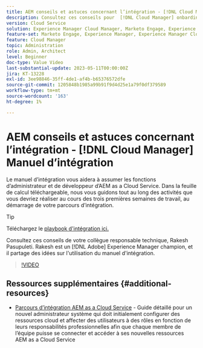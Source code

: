 ```yaml
---
title: AEM conseils et astuces concernant l’intégration - [!DNL Cloud Manager] Manuel d’intégration
description: Consultez ces conseils pour  [!DNL Cloud Manager] onbarding et le manuel d’intégration de Rakesh Pasupuleti, champion et expert AEM.
version: Cloud Service
solution: Experience Manager Cloud Manager, Marketo Engage, Experience Manager
feature-set: Marketo Engage, Experience Manager, Experience Manager Cloud Manager
feature: Cloud Manager
topic: Administration
role: Admin, Architect
level: Beginner
doc-type: Value Video
last-substantial-update: 2023-05-11T00:00:00Z
jira: KT-13228
exl-id: 3ee98846-35ff-4de1-af4b-b65376572dfe
source-git-commit: 1205848b1985a99b91f9d4d25e1a79f0df379589
workflow-type: tm+mt
source-wordcount: '163'
ht-degree: 1%

---
```


# AEM conseils et astuces concernant l’intégration - [!DNL Cloud Manager] Manuel d’intégration

Le manuel d’intégration vous aidera à assumer les fonctions d’administrateur et de développeur d’AEM as a Cloud Service. Dans la feuille de calcul téléchargeable, nous vous guidons tout au long des activités que vous devriez réaliser au cours des trois premières semaines de travail, au démarrage de votre parcours d’intégration.

>[!TIP]
>
>Téléchargez le [playbook d&#39;intégration ici.](./assets/Cloud-Manager-for-AEM-as-a-Cloud-Service.xlsx)

Consultez ces conseils de votre collègue responsable technique, Rakesh Pasupuleti. Rakesh est un [!DNL Adobe] Experience Manager champion, et il partage des idées sur l&#39;utilisation du manuel d&#39;intégration.

>[!VIDEO](https://video.tv.adobe.com/v/3419299?quality=12&learn=on)

## Ressources supplémentaires {#additional-resources}

* [Parcours d’intégration AEM as a Cloud Service](https://experienceleague.adobe.com/docs/experience-manager-cloud-service/content/onboarding/journey/overview.html) - Guide détaillé pour un nouvel administrateur système qui doit initialement configurer des ressources cloud et affecter des utilisateurs à des rôles en fonction de leurs responsabilités professionnelles afin que chaque membre de l’équipe puisse se connecter et accéder à ses nouvelles ressources AEM as a Cloud Service
